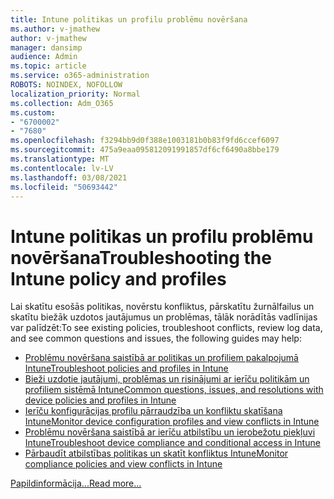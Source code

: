```yaml
---
title: Intune politikas un profilu problēmu novēršana
ms.author: v-jmathew
author: v-jmathew
manager: dansimp
audience: Admin
ms.topic: article
ms.service: o365-administration
ROBOTS: NOINDEX, NOFOLLOW
localization_priority: Normal
ms.collection: Adm_O365
ms.custom:
- "6700002"
- "7680"
ms.openlocfilehash: f3294bb9d0f388e1003181b0b83f9fd6ccef6097
ms.sourcegitcommit: 475a9eaa095812091991857df6cf6490a8bbe179
ms.translationtype: MT
ms.contentlocale: lv-LV
ms.lasthandoff: 03/08/2021
ms.locfileid: "50693442"
---
```

# <a name="troubleshooting-the-intune-policy-and-profiles"></a><span data-ttu-id="c6c5c-102">Intune politikas un profilu problēmu novēršana</span><span class="sxs-lookup"><span data-stu-id="c6c5c-102">Troubleshooting the Intune policy and profiles</span></span>

<span data-ttu-id="c6c5c-103">Lai skatītu esošās politikas, novērstu konfliktus, pārskatītu žurnālfailus un skatītu biežāk uzdotos jautājumus un problēmas, tālāk norādītās vadlīnijas var palīdzēt:</span><span class="sxs-lookup"><span data-stu-id="c6c5c-103">To see existing policies, troubleshoot conflicts, review log data, and see common questions and issues, the following guides may help:</span></span>

- [<span data-ttu-id="c6c5c-104">Problēmu novēršana saistībā ar politikas un profiliem pakalpojumā Intune</span><span class="sxs-lookup"><span data-stu-id="c6c5c-104">Troubleshoot policies and profiles in Intune</span></span>](https://docs.microsoft.com/troubleshoot/mem/intune/troubleshoot-policies-in-microsoft-intune)
- [<span data-ttu-id="c6c5c-105">Bieži uzdotie jautājumi, problēmas un risinājumi ar ierīču politikām un profiliem sistēmā Intune</span><span class="sxs-lookup"><span data-stu-id="c6c5c-105">Common questions, issues, and resolutions with device policies and profiles in Intune</span></span>](https://docs.microsoft.com/mem/intune/configuration/device-profile-troubleshoot)
- [<span data-ttu-id="c6c5c-106">Ierīču konfigurācijas profilu pārraudzība un konfliktu skatīšana Intune</span><span class="sxs-lookup"><span data-stu-id="c6c5c-106">Monitor device configuration profiles and view conflicts in Intune</span></span>](https://docs.microsoft.com/mem/intune/configuration/device-profile-monitor)
- [<span data-ttu-id="c6c5c-107">Problēmu novēršana saistībā ar ierīču atbilstību un ierobežotu piekļuvi Intune</span><span class="sxs-lookup"><span data-stu-id="c6c5c-107">Troubleshoot device compliance and conditional access in Intune</span></span>](https://docs.microsoft.com/troubleshoot/mem/intune/troubleshoot-conditional-access)
- [<span data-ttu-id="c6c5c-108">Pārbaudīt atbilstības politikas un skatīt konfliktus Intune</span><span class="sxs-lookup"><span data-stu-id="c6c5c-108">Monitor compliance policies and view conflicts in Intune</span></span>](https://docs.microsoft.com/mem/intune/protect/compliance-policy-monitor)

[<span data-ttu-id="c6c5c-109">Papildinformācija...</span><span class="sxs-lookup"><span data-stu-id="c6c5c-109">Read more...</span></span>](https://docs.microsoft.com/mem/intune/configuration/device-profiles)
